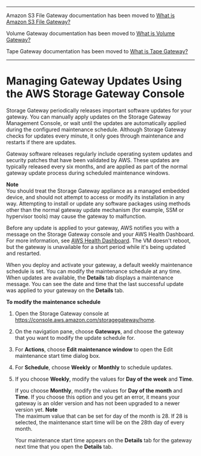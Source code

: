 --------

Amazon S3 File Gateway documentation has been moved to [What is Amazon S3 File Gateway?](https://docs.aws.amazon.com/filegateway/latest/files3/WhatIsStorageGateway.html)

Volume Gateway documentation has been moved to [What is Volume Gateway?](https://docs.aws.amazon.com/storagegateway/latest/vgw/WhatIsStorageGateway.html)

Tape Gateway documentation has been moved to [What is Tape Gateway?](https://docs.aws.amazon.com/storagegateway/latest/tgw/WhatIsStorageGateway.html)

--------

# Managing Gateway Updates Using the AWS Storage Gateway Console<a name="MaintenanceManagingUpdate-common"></a>

Storage Gateway periodically releases important software updates for your gateway\. You can manually apply updates on the Storage Gateway Management Console, or wait until the updates are automatically applied during the configured maintenance schedule\. Although Storage Gateway checks for updates every minute, it only goes through maintenance and restarts if there are updates\.

Gateway software releases regularly include operating system updates and security patches that have been validated by AWS\. These updates are typically released every six months, and are applied as part of the normal gateway update process during scheduled maintenance windows\.

**Note**  
You should treat the Storage Gateway appliance as a managed embedded device, and should not attempt to access or modify its installation in any way\. Attempting to install or update any software packages using methods other than the normal gateway update mechanism \(for example, SSM or hypervisor tools\) may cause the gateway to malfunction\.

Before any update is applied to your gateway, AWS notifies you with a message on the Storage Gateway console and your AWS Health Dashboard\. For more information, see [AWS Health Dashboard](http://aws.amazon.com/premiumsupport/phd/)\. The VM doesn't reboot, but the gateway is unavailable for a short period while it's being updated and restarted\.

When you deploy and activate your gateway, a default weekly maintenance schedule is set\. You can modify the maintenance schedule at any time\. When updates are available, the **Details** tab displays a maintenance message\. You can see the date and time that the last successful update was applied to your gateway on the **Details** tab\.

**To modify the maintenance schedule**

1. Open the Storage Gateway console at [https://console\.aws\.amazon\.com/storagegateway/home](https://console.aws.amazon.com/storagegateway/)\.

1. On the navigation pane, choose **Gateways**, and choose the gateway that you want to modify the update schedule for\.

1. For **Actions**, choose **Edit maintenance window** to open the Edit maintenance start time dialog box\.

1. For **Schedule**, choose **Weekly** or **Monthly** to schedule updates\.

1. If you choose **Weekly**, modify the values for **Day of the week** and **Time**\.

   If you choose **Monthly**, modify the values for **Day of the month** and **Time**\. If you choose this option and you get an error, it means your gateway is an older version and has not been upgraded to a newer version yet\.
**Note**  
The maximum value that can be set for day of the month is 28\. If 28 is selected, the maintenance start time will be on the 28th day of every month\.

   Your maintenance start time appears on the **Details** tab for the gateway next time that you open the **Details** tab\.